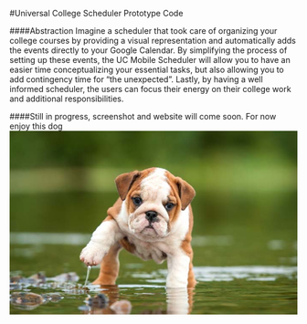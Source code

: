 #Universal College Scheduler Prototype Code

####Abstraction 
Imagine a scheduler that took care of organizing your college courses by providing a visual representation and automatically adds the events directly to your Google Calendar. By simplifying the process of setting up these events, the UC Mobile Scheduler will allow you to have an easier time conceptualizing your essential tasks, but also allowing you to add contingency time for “the unexpected”. Lastly, by having a well informed scheduler, the users can focus their energy on their college work and additional responsibilities. 

####Still in progress, screenshot and website will come soon. For now enjoy this dog
![Alt text](pug.jpg?raw=true "Pug")
